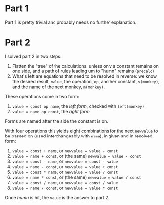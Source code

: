 # Part 1

Part 1 is pretty trivial and probably needs no further explanation.

# Part 2

I solved part 2 in two steps:

1. Flatten the "tree" of the calculations, unless only a constant remains on one side, and a path of rules leading um to "humn" remains (`precalc`)
2. What's left are equations that need to be resolved in reverse: we know the desired result, `value`, the operation, `op`, another constant, `v(monkey)`, and the name of the next monkey, `m(monkey)`.

These operations come in two form:
1. `value = const op name`, the *left form*, checked with `left(monkey)`
2. `value = name op const`, the *right form*

Forms are named after the side the constant is on.

With four operations this yields eight combinations for the next `newvalue` to be passed on (used interchangeably with `name`), in given and in resolved form:
1. `value = const + name`, or `newvalue = value - const`
2. `value = name + const`, or (the same) `newvalue = value - const`
3. `value = const - name`, or `newvalue = const - value`
4. `value = name - const`, or `newvalue = value + const`
5. `value = const * name`, or `newvalue = value / const`
6. `value = name * const`, or (the same) `newvalue = value / const`
7. `value = const / name`, or `newvalue = const / value`
8. `value = name / const`, or `newvalue = value * const`

Once *humn* is hit, the `value` is the answer to part 2.
